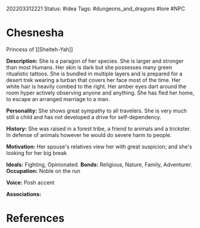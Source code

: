 202203312221
Status: #idea
Tags: #dungeons_and_dragons #lore #NPC 

# Chesnesha
Princess of [[Sheiteh-Yah]]

**Description:** She is a paragon of her species. She is larger and stronger than most Humans. Her skin is dark but she possesses many green ritualistic tattoos. She is bundled in multiple layers and is prepared for a desert trek wearing a turban that covers her face most of the time. Her white hair is heavily combed to the right. Her amber eyes dart around the room hyper actively observing anyone and anything. She has fled her home, to escape an arranged marriage to a man.

**Personality:** She shows great sympathy to all travelers. She is very much still a child and has not developed a drive for self-dependency.

**History:** She was raised in a forest tribe, a friend to animals and a trickster. In defense of animals however he would do severe harm to people.

**Motivation:** Her spouse's relatives view her with great suspicion; and she's looking for her big break

**Ideals:** Fighting, Opinionated. **Bonds:** Religious, Nature, Family, Adventurer. **Occupation:** Noble on the run

**Voice:** Posh accent

**Associations:**


# References